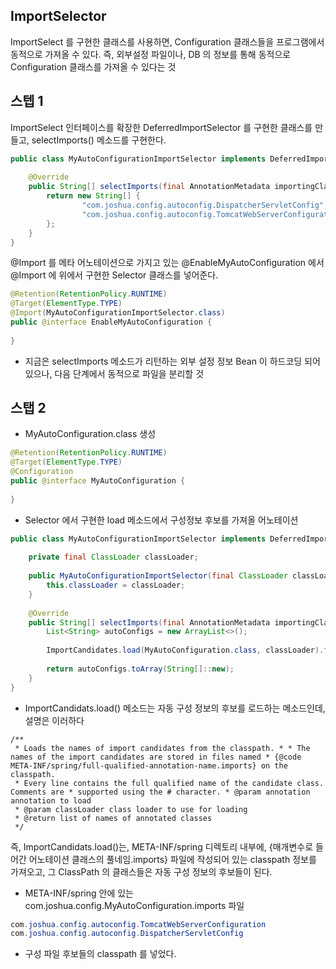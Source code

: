
## ImportSelector

ImportSelect 를 구현한 클래스를 사용하면, Configuration 클래스들을 프로그램에서 동적으로 가져올 수 있다. 
즉, 외부설정 파일이나, DB 의 정보를 통해 동적으로 Configuration 클래스를 가져올 수 있다는 것


## 스텝 1 

ImportSelect 인터페이스를 확장한 DeferredImportSelector 를 구현한 클래스를 만들고, selectImports() 메소드를 구현한다.

```java
public class MyAutoConfigurationImportSelector implements DeferredImportSelector {  
  
    @Override  
    public String[] selectImports(final AnnotationMetadata importingClassMetadata) {  
        return new String[] {  
                "com.joshua.config.autoconfig.DispatcherServletConfig",  
                "com.joshua.config.autoconfig.TomcatWebServerConfiguration"  
        };  
    }  
}
```

@Import 를 메타 어노테이션으로 가지고 있는 @EnableMyAutoConfiguration 에서 @Import 에 위에서 구현한 Selector 클래스를 넣어준다.


```java
@Retention(RetentionPolicy.RUNTIME)  
@Target(ElementType.TYPE)  
@Import(MyAutoConfigurationImportSelector.class)  
public @interface EnableMyAutoConfiguration {  
  
}
```

- 지금은 selectImports 메소드가 리턴하는 외부 설정 정보 Bean 이 하드코딩 되어있으나, 다음 단계에서 동적으로 파일을 분리할 것


## 스탭 2

- MyAutoConfiguration.class 생성
```java
@Retention(RetentionPolicy.RUNTIME)  
@Target(ElementType.TYPE)  
@Configuration  
public @interface MyAutoConfiguration {  
  
}
```
- Selector 에서 구현한 load 메소드에서 구성정보 후보를 가져올 어노테이션


```java
public class MyAutoConfigurationImportSelector implements DeferredImportSelector {  
  
    private final ClassLoader classLoader;  
  
    public MyAutoConfigurationImportSelector(final ClassLoader classLoader) {  
        this.classLoader = classLoader;  
    }  
  
    @Override  
    public String[] selectImports(final AnnotationMetadata importingClassMetadata) {  
        List<String> autoConfigs = new ArrayList<>();  
  
        ImportCandidates.load(MyAutoConfiguration.class, classLoader).forEach(autoConfigs::add);  
  
        return autoConfigs.toArray(String[]::new);  
    }  
}

```

- ImportCandidats.load() 메소드는 자동 구성 정보의 후보를 로드하는 메소드인데, 설명은 이러하다
```
/**  
 * Loads the names of import candidates from the classpath. * * The names of the import candidates are stored in files named * {@code META-INF/spring/full-qualified-annotation-name.imports} on the classpath.  
 * Every line contains the full qualified name of the candidate class. Comments are * supported using the # character. * @param annotation annotation to load  
 * @param classLoader class loader to use for loading  
 * @return list of names of annotated classes  
 */
```

즉, ImportCandidats.load()는, META-INF/spring 디렉토리 내부에, {매개변수로 들어간 어노테이션 클래스의 풀네임.imports} 파일에 작성되어 있는 classpath 정보를 가져오고,
그 ClassPath 의 클래스들은 자동 구성 정보의 후보들이 된다.

- META-INF/spring 안에 있는 com.joshua.config.MyAutoConfiguration.imports 파일
```java
com.joshua.config.autoconfig.TomcatWebServerConfiguration  
com.joshua.config.autoconfig.DispatcherServletConfig
```

- 구성 파일 후보들의 classpath 를 넣었다.  